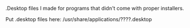 .Desktop files I made for programs that didn't come with proper installers.

Put .desktop files here: /usr/share/applications/????.desktop
